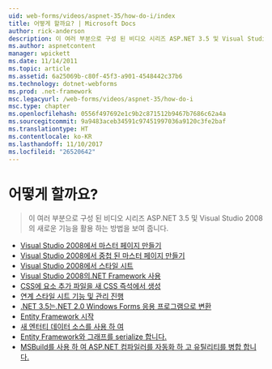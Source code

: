 ```yaml
---
uid: web-forms/videos/aspnet-35/how-do-i/index
title: 어떻게 할까요? | Microsoft Docs
author: rick-anderson
description: 이 여러 부분으로 구성 된 비디오 시리즈 ASP.NET 3.5 및 Visual Studio 2008의 새로운 기능을 활용 하는 방법을 보여 줍니다.
ms.author: aspnetcontent
manager: wpickett
ms.date: 11/14/2011
ms.topic: article
ms.assetid: 6a25069b-c80f-45f3-a901-4548442c37b6
ms.technology: dotnet-webforms
ms.prod: .net-framework
msc.legacyurl: /web-forms/videos/aspnet-35/how-do-i
msc.type: chapter
ms.openlocfilehash: 0556f497692e1c9b2c871512b9467b7686c62a4a
ms.sourcegitcommit: 9a9483aceb34591c97451997036a9120c3fe2baf
ms.translationtype: HT
ms.contentlocale: ko-KR
ms.lasthandoff: 11/10/2017
ms.locfileid: "26520642"
---
```

<a name="how-do-i"></a>어떻게 할까요?
====================
> 이 여러 부분으로 구성 된 비디오 시리즈 ASP.NET 3.5 및 Visual Studio 2008의 새로운 기능을 활용 하는 방법을 보여 줍니다.


- [Visual Studio 2008에서 마스터 페이지 만들기](how-do-i-create-a-master-page-in-visual-studio-2008.md)
- [Visual Studio 2008에서 중첩 된 마스터 페이지 만들기](how-do-i-create-nested-master-page-in-visual-studio-2008.md)
- [Visual Studio 2008에서 스타일 시트](how-do-i-cascading-style-sheets-in-visual-studio-2008.md)
- [Visual Studio 2008의.NET Framework 사용](how-do-i-working-with-visual-studio-2008-net-framework.md)
- [CSS에 요소 추가 파일을 새 CSS 즉석에서 생성](how-do-i-adding-elements-to-a-css-file-and-create-new-css-on-the-fly.md)
- [연계 스타일 시트 기능 및 관리 진행](how-do-i-advance-cascading-style-sheet-features-and-management.md)
- [.NET 3.5는.NET 2.0 Windows Forms 응용 프로그램으로 변환](how-do-i-converting-a-net-20-windows-forms-application-to-net-35.md)
- [Entity Framework 시작](how-do-i-get-started-with-the-entity-framework.md)
- [새 엔터티 데이터 소스를 사용 하 여](how-do-i-use-the-new-entity-data-source.md)
- [Entity Framework와 그래프를 serialize 합니다.](how-do-i-serialize-a-graph-with-the-entity-framework.md)
- [MSBuild를 사용 하 여 ASP.NET 컴파일러를 자동화 하 고 유틸리티를 병합 합니다.](how-do-i-use-msbuild-to-automate-the-aspnet-compiler-and-merge-utilities.md)
